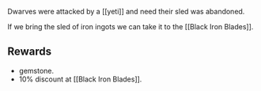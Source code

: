 Dwarves were attacked by a [[yeti]] and need their sled was abandoned. 

If we bring the sled of iron ingots we can take it to the [[Black Iron Blades]]. 

## Rewards

- gemstone.
- 10% discount at [[Black Iron Blades]].